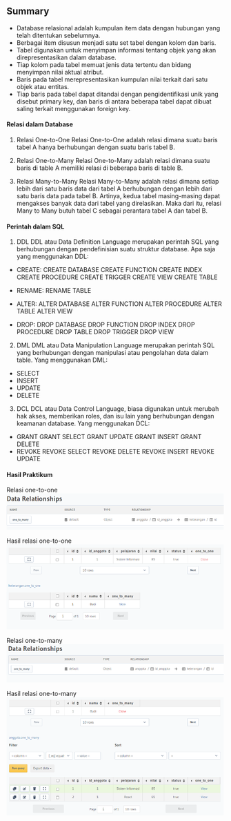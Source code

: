 ## Summary
- Database relasional adalah kumpulan item data dengan hubungan yang telah ditentukan sebelumnya. 
- Berbagai item disusun menjadi satu set tabel dengan kolom dan baris. 
- Tabel digunakan untuk menyimpan informasi tentang objek yang akan direpresentasikan dalam database. 
- Tiap kolom pada tabel memuat jenis data tertentu dan bidang menyimpan nilai aktual atribut. 
- Baris pada tabel merepresentasikan kumpulan nilai terkait dari satu objek atau entitas. 
- Tiap baris pada tabel dapat ditandai dengan pengidentifikasi unik yang disebut primary key, dan baris di antara beberapa tabel dapat dibuat saling terkait menggunakan foreign key.

#### Relasi dalam Database
1. Relasi One-to-One
Relasi One-to-One adalah relasi dimana suatu baris tabel A hanya berhubungan dengan suatu baris tabel B.

2. Relasi One-to-Many
Relasi One-to-Many adalah relasi dimana suatu baris di table A memiliki relasi di beberapa baris di table B.

3. Relasi Many-to-Many
Relasi Many-to-Many adalah relasi dimana setiap lebih dari satu baris data dari tabel A berhubungan dengan lebih dari satu baris data pada tabel B. Artinya, kedua tabel masing-masing dapat mengakses banyak data dari tabel yang direlasikan. Maka dari itu, relasi Many to Many butuh tabel C sebagai perantara tabel A dan tabel B.

#### Perintah dalam SQL
1. DDL
DDL atau Data Definition Language merupakan perintah SQL yang berhubungan dengan pendefinisian suatu struktur database. Apa saja yang menggunakan DDL: 
- CREATE: 
CREATE DATABASE
CREATE FUNCTION
CREATE INDEX
CREATE PROCEDURE
CREATE TRIGGER
CREATE VIEW
CREATE TABLE


- RENAME:
RENAME TABLE

- ALTER:
ALTER DATABASE
ALTER FUNCTION
ALTER PROCEDURE
ALTER TABLE
ALTER VIEW

- DROP:
DROP DATABASE
DROP FUNCTION
DROP INDEX
DROP PROCEDURE
DROP TABLE
DROP TRIGGER
DROP VIEW

2. DML
DML atau Data Manipulation Language merupakan perintah SQL yang berhubungan dengan manipulasi atau pengolahan data dalam table. Yang menggunakan DML:
- SELECT
- INSERT
- UPDATE
- DELETE

3. DCL
DCL atau Data Control Language, biasa digunakan untuk merubah hak akses, memberikan roles, dan isu lain yang berhubungan dengan keamanan database. Yang menggunakan DCL:
- GRANT
GRANT SELECT
GRANT UPDATE
GRANT INSERT
GRANT DELETE
- REVOKE
REVOKE SELECT
REVOKE DELETE
REVOKE INSERT
REVOKE UPDATE

#### Hasil Praktikum

Relasi one-to-one
![one_to_one](screenshot_praktikum/one_to_one.png)

Hasil relasi one-to-one
![one_to_one](screenshot_praktikum/hasil_one_to_one.png)

Relasi one-to-many
![one_to_one](screenshot_praktikum/one_to_many.png)

Hasil relasi one-to-many
![one_to_many](screenshot_praktikum/hasil_one_to_many.png)